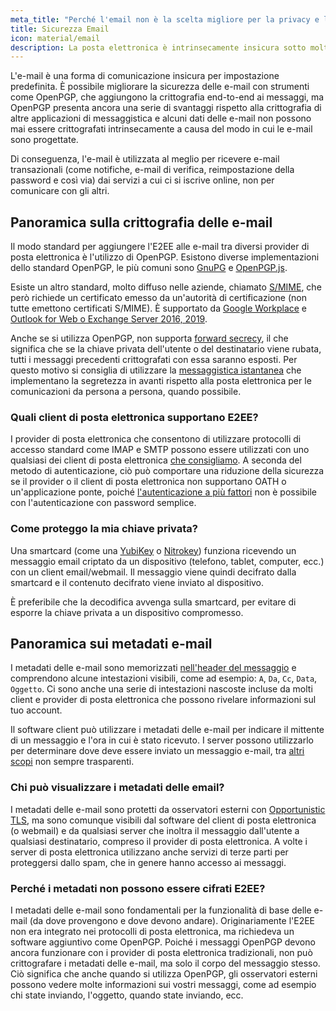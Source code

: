 ```yaml
---
meta_title: "Perché l'email non è la scelta migliore per la privacy e la sicurezza - Privacy Guides"
title: Sicurezza Email
icon: material/email
description: La posta elettronica è intrinsecamente insicura sotto molti punti di vista e questi sono alcuni dei motivi per cui non è la nostra scelta principale per le comunicazioni sicure.
---
```


L'e-mail è una forma di comunicazione insicura per impostazione predefinita. È possibile migliorare la sicurezza delle e-mail con strumenti come OpenPGP, che aggiungono la crittografia end-to-end ai messaggi, ma OpenPGP presenta ancora una serie di svantaggi rispetto alla crittografia di altre applicazioni di messaggistica e alcuni dati delle e-mail non possono mai essere crittografati intrinsecamente a causa del modo in cui le e-mail sono progettate.

Di conseguenza, l'e-mail è utilizzata al meglio per ricevere e-mail transazionali (come notifiche, e-mail di verifica, reimpostazione della password e così via) dai servizi a cui ci si iscrive online, non per comunicare con gli altri.

## Panoramica sulla crittografia delle e-mail

Il modo standard per aggiungere l'E2EE alle e-mail tra diversi provider di posta elettronica è l'utilizzo di OpenPGP. Esistono diverse implementazioni dello standard OpenPGP, le più comuni sono [GnuPG](https://en.wikipedia.org/wiki/GNU_Privacy_Guard) e [OpenPGP.js](https://openpgpjs.org).

Esiste un altro standard, molto diffuso nelle aziende, chiamato [S/MIME](https://en.wikipedia.org/wiki/S/MIME), che però richiede un certificato emesso da un'autorità di certificazione [](https://en.wikipedia.org/wiki/Certificate_authority) (non tutte emettono certificati S/MIME). È supportato da [Google Workplace](https://support.google.com/a/topic/9061730?hl=en&ref_topic=9061731) e [Outlook for Web o Exchange Server 2016, 2019](https://support.office.com/en-us/article/encrypt-messages-by-using-s-mime-in-outlook-on-the-web-878c79fc-7088-4b39-966f-14512658f480).

Anche se si utilizza OpenPGP, non supporta [forward secrecy](https://en.wikipedia.org/wiki/Forward_secrecy), il che significa che se la chiave privata dell'utente o del destinatario viene rubata, tutti i messaggi precedenti crittografati con essa saranno esposti. Per questo motivo si consiglia di utilizzare la [messaggistica istantanea](../real-time-communication.md) che implementano la segretezza in avanti rispetto alla posta elettronica per le comunicazioni da persona a persona, quando possibile.

### Quali client di posta elettronica supportano E2EE?

I provider di posta elettronica che consentono di utilizzare protocolli di accesso standard come IMAP e SMTP possono essere utilizzati con uno qualsiasi dei client di posta elettronica [che consigliamo](../email-clients.md). A seconda del metodo di autenticazione, ciò può comportare una riduzione della sicurezza se il provider o il client di posta elettronica non supportano OATH o un'applicazione ponte, poiché [l'autenticazione a più fattori](multi-factor-authentication.md) non è possibile con l'autenticazione con password semplice.

### Come proteggo la mia chiave privata?

Una smartcard (come una [ YubiKey](https://support.yubico.com/hc/en-us/articles/360013790259-Using-Your-YubiKey-with-OpenPGP) o [Nitrokey](https://www.nitrokey.com)) funziona ricevendo un messaggio email criptato da un dispositivo (telefono, tablet, computer, ecc.) con un client email/webmail. Il messaggio viene quindi decifrato dalla smartcard e il contenuto decifrato viene inviato al dispositivo.

È preferibile che la decodifica avvenga sulla smartcard, per evitare di esporre la chiave privata a un dispositivo compromesso.

## Panoramica sui metadati e-mail

I metadati delle e-mail sono memorizzati [nell'header del messaggio](https://en.wikipedia.org/wiki/Email#Message_header) e comprendono alcune intestazioni visibili, come ad esempio: `A`, `Da`, `Cc`, `Data`, `Oggetto`. Ci sono anche una serie di intestazioni nascoste incluse da molti client e provider di posta elettronica che possono rivelare informazioni sul tuo account.

Il software client può utilizzare i metadati delle e-mail per indicare il mittente di un messaggio e l'ora in cui è stato ricevuto. I server possono utilizzarlo per determinare dove deve essere inviato un messaggio e-mail, tra [altri scopi](https://en.wikipedia.org/wiki/Email#Message_header) non sempre trasparenti.

### Chi può visualizzare i metadati delle email?

I metadati delle e-mail sono protetti da osservatori esterni con [Opportunistic TLS](https://en.wikipedia.org/wiki/Opportunistic_TLS), ma sono comunque visibili dal software del client di posta elettronica (o webmail) e da qualsiasi server che inoltra il messaggio dall'utente a qualsiasi destinatario, compreso il provider di posta elettronica. A volte i server di posta elettronica utilizzano anche servizi di terze parti per proteggersi dallo spam, che in genere hanno accesso ai messaggi.

### Perché i metadati non possono essere cifrati E2EE?

I metadati delle e-mail sono fondamentali per la funzionalità di base delle e-mail (da dove provengono e dove devono andare). Originariamente l'E2EE non era integrato nei protocolli di posta elettronica, ma richiedeva un software aggiuntivo come OpenPGP. Poiché i messaggi OpenPGP devono ancora funzionare con i provider di posta elettronica tradizionali, non può crittografare i metadati delle e-mail, ma solo il corpo del messaggio stesso. Ciò significa che anche quando si utilizza OpenPGP, gli osservatori esterni possono vedere molte informazioni sui vostri messaggi, come ad esempio chi state inviando, l'oggetto, quando state inviando, ecc.
